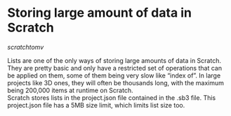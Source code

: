 # Storing large amount of data in Scratch
*scratchtomv*  

Lists are one of the only ways of storing large amounts of data in Scratch. They are pretty basic and only have a restricted set of operations that can be applied on them, some of them being very slow like “index of”. In large projects like 3D ones, they will often be thousands long, with the maximum being 200,000 items at runtime on Scratch.   
Scratch stores lists in the project.json file contained in the .sb3 file. This project.json file has a 5MB size limit, which limits list size too.